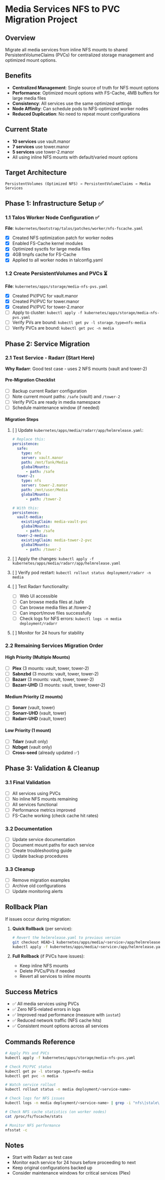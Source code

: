 # Media Services NFS to PVC Migration Project

## Overview
Migrate all media services from inline NFS mounts to shared PersistentVolumeClaims (PVCs) for centralized storage management and optimized mount options.

## Benefits
- **Centralized Management**: Single source of truth for NFS mount options
- **Performance**: Optimized mount options with FS-Cache, 4MB buffers for large media files
- **Consistency**: All services use the same optimized settings
- **Node Affinity**: Can schedule pods to NFS-optimized worker nodes
- **Reduced Duplication**: No need to repeat mount configurations

## Current State
- **10 services** use vault.manor
- **7 services** use tower.manor
- **5 services** use tower-2.manor
- All using inline NFS mounts with default/varied mount options

## Target Architecture
```
PersistentVolumes (Optimized NFS) → PersistentVolumeClaims → Media Services
```

## Phase 1: Infrastructure Setup ✅

### 1.1 Talos Worker Node Configuration ✅
**File**: `kubernetes/bootstrap/talos/patches/worker/nfs-fscache.yaml`
- [x] Created NFS optimization patch for worker nodes
- [x] Enabled FS-Cache kernel modules
- [x] Optimized sysctls for large media files
- [x] 4GB tmpfs cache for FS-Cache
- [x] Applied to all worker nodes in talconfig.yaml

### 1.2 Create PersistentVolumes and PVCs ⏳
**File**: `kubernetes/apps/storage/media-nfs-pvs.yaml`
- [x] Created PV/PVC for vault.manor
- [x] Created PV/PVC for tower.manor
- [x] Created PV/PVC for tower-2.manor
- [ ] Apply to cluster: `kubectl apply -f kubernetes/apps/storage/media-nfs-pvs.yaml`
- [ ] Verify PVs are bound: `kubectl get pv -l storage.type=nfs-media`
- [ ] Verify PVCs are bound: `kubectl get pvc -n media`

## Phase 2: Service Migration

### 2.1 Test Service - Radarr (Start Here)
**Why Radarr**: Good test case - uses 2 NFS mounts (vault and tower-2)

#### Pre-Migration Checklist
- [ ] Backup current Radarr configuration
- [ ] Note current mount paths: `/safe` (vault) and `/tower-2`
- [ ] Verify PVCs are ready in media namespace
- [ ] Schedule maintenance window (if needed)

#### Migration Steps
1. [ ] Update `kubernetes/apps/media/radarr/app/helmrelease.yaml`:
   ```yaml
   # Replace this:
   persistence:
     safe:
       type: nfs
       server: vault.manor
       path: /mnt/Tank/Media
       globalMounts:
         - path: /safe
     tower-2:
       type: nfs
       server: tower-2.manor
       path: /mnt/user/Media
       globalMounts:
         - path: /tower-2

   # With this:
   persistence:
     vault-media:
       existingClaim: media-vault-pvc
       globalMounts:
         - path: /safe
     tower-2-media:
       existingClaim: media-tower-2-pvc
       globalMounts:
         - path: /tower-2
   ```

2. [ ] Apply the changes: `kubectl apply -f kubernetes/apps/media/radarr/app/helmrelease.yaml`

3. [ ] Verify pod restart: `kubectl rollout status deployment/radarr -n media`

4. [ ] Test Radarr functionality:
   - [ ] Web UI accessible
   - [ ] Can browse media files at /safe
   - [ ] Can browse media files at /tower-2
   - [ ] Can import/move files successfully
   - [ ] Check logs for NFS errors: `kubectl logs -n media deployment/radarr`

5. [ ] Monitor for 24 hours for stability

### 2.2 Remaining Services Migration Order

#### High Priority (Multiple Mounts)
- [ ] **Plex** (3 mounts: vault, tower, tower-2)
- [ ] **Sabnzbd** (3 mounts: vault, tower, tower-2)
- [ ] **Bazarr** (3 mounts: vault, tower, tower-2)
- [ ] **Bazarr-UHD** (3 mounts: vault, tower, tower-2)

#### Medium Priority (2 mounts)
- [ ] **Sonarr** (vault, tower)
- [ ] **Sonarr-UHD** (vault, tower)
- [ ] **Radarr-UHD** (vault, tower)

#### Low Priority (1 mount)
- [ ] **Tdarr** (vault only)
- [ ] **Nzbget** (vault only)
- [ ] **Cross-seed** (already updated ✅)

## Phase 3: Validation & Cleanup

### 3.1 Final Validation
- [ ] All services using PVCs
- [ ] No inline NFS mounts remaining
- [ ] All services functional
- [ ] Performance metrics improved
- [ ] FS-Cache working (check cache hit rates)

### 3.2 Documentation
- [ ] Update service documentation
- [ ] Document mount paths for each service
- [ ] Create troubleshooting guide
- [ ] Update backup procedures

### 3.3 Cleanup
- [ ] Remove migration examples
- [ ] Archive old configurations
- [ ] Update monitoring alerts

## Rollback Plan

If issues occur during migration:

1. **Quick Rollback** (per service):
   ```bash
   # Revert the helmrelease.yaml to previous version
   git checkout HEAD~1 kubernetes/apps/media/<service>/app/helmrelease.yaml
   kubectl apply -f kubernetes/apps/media/<service>/app/helmrelease.yaml
   ```

2. **Full Rollback** (if PVCs have issues):
   - Keep inline NFS mounts
   - Delete PVCs/PVs if needed
   - Revert all services to inline mounts

## Success Metrics
- ✅ All media services using PVCs
- ✅ Zero NFS-related errors in logs
- ✅ Improved read performance (measure with `iostat`)
- ✅ Reduced network traffic (NFS cache hits)
- ✅ Consistent mount options across all services

## Commands Reference

```bash
# Apply PVs and PVCs
kubectl apply -f kubernetes/apps/storage/media-nfs-pvs.yaml

# Check PV/PVC status
kubectl get pv -l storage.type=nfs-media
kubectl get pvc -n media

# Watch service rollout
kubectl rollout status -n media deployment/<service-name>

# Check logs for NFS issues
kubectl logs -n media deployment/<service-name> | grep -i "nfs\|stale\|mount"

# Check NFS cache statistics (on worker nodes)
cat /proc/fs/fscache/stats

# Monitor NFS performance
nfsstat -c
```

## Notes
- Start with Radarr as test case
- Monitor each service for 24 hours before proceeding to next
- Keep original configurations backed up
- Consider maintenance windows for critical services (Plex)
